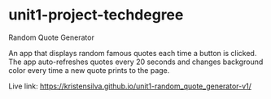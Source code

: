 # unit1-project-techdegree
 Random Quote Generator

An app that displays random famous quotes each time a button is clicked. The app auto-refreshes quotes every 20 seconds and changes background color every time a new quote prints to the page.

Live link: https://kristensilva.github.io/unit1-random_quote_generator-v1/
